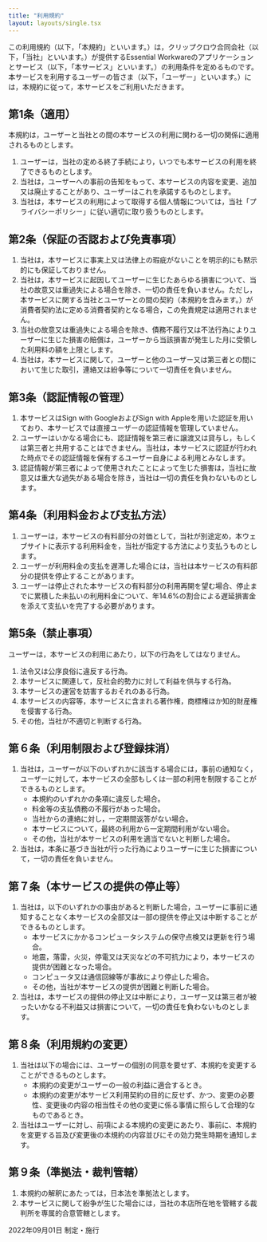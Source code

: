 ```yaml
---
title: "利用規約"
layout: layouts/single.tsx
---
```


この利用規約（以下，「本規約」といいます。）は，クリップクロウ合同会社（以下，「当社」といいます。）が提供するEssential
Workwareのアプリケーションとサービス（以下，「本サービス」といいます。）の利用条件を定めるものです。本サービスを利用するユーザーの皆さま（以下，「ユーザー」といいます。）には，本規約に従って，本サービスをご利用いただきます。

## 第1条（適用）

本規約は，ユーザーと当社との間の本サービスの利用に関わる一切の関係に適用されるものとします。

1. ユーザーは，当社の定める終了手続により，いつでも本サービスの利用を終了できるものとします。
2. 当社は，ユーザーへの事前の告知をもって、本サービスの内容を変更、追加又は廃止することがあり、ユーザーはこれを承諾するものとします。
3. 当社は，本サービスの利用によって取得する個人情報については，当社「プライバシーポリシー」に従い適切に取り扱うものとします。

## 第2条（保証の否認および免責事項）

1. 当社は，本サービスに事実上又は法律上の瑕疵がないことを明示的にも黙示的にも保証しておりません。
2. 当社は，本サービスに起因してユーザーに生じたあらゆる損害について、当社の故意又は重過失による場合を除き、一切の責任を負いません。ただし，本サービスに関する当社とユーザーとの間の契約（本規約を含みます。）が消費者契約法に定める消費者契約となる場合，この免責規定は適用されません。
3. 当社の故意又は重過失による場合を除き、債務不履行又は不法行為によりユーザーに生じた損害の賠償は，ユーザーから当該損害が発生した月に受領した利用料の額を上限とします。
4. 当社は，本サービスに関して，ユーザーと他のユーザー又は第三者との間において生じた取引，連絡又は紛争等について一切責任を負いません。

## 第3条（認証情報の管理）

1. 本サービスはSign with GoogleおよびSign with
   Appleを用いた認証を用いており、本サービスでは直接ユーザーの認証情報を管理していません。
2. ユーザーはいかなる場合にも、認証情報を第三者に譲渡又は貸与し，もしくは第三者と共用することはできません。当社は，本サービスに認証が行われた時点でその認証情報を保有するユーザー自身による利用とみなします。
3. 認証情報が第三者によって使用されたことによって生じた損害は，当社に故意又は重大な過失がある場合を除き，当社は一切の責任を負わないものとします。

## 第4条（利用料金および支払方法）

1. ユーザーは，本サービスの有料部分の対価として，当社が別途定め，本ウェブサイトに表示する利用料金を，当社が指定する方法により支払うものとします。
2. ユーザーが利用料金の支払を遅滞した場合には，当社は本サービスの有料部分の提供を停止することがあります。
3. ユーザーは停止された本サービスの有料部分の利用再開を望む場合、停止までに累積した未払いの利用料金について、年14.6%の割合による遅延損害金を添えて支払いを完了する必要があります。

## 第5条（禁止事項）

ユーザーは，本サービスの利用にあたり，以下の行為をしてはなりません。

1. 法令又は公序良俗に違反する行為。
2. 本サービスに関連して，反社会的勢力に対して利益を供与する行為。
3. 本サービスの運営を妨害するおそれのある行為。
4. 本サービスの内容等，本サービスに含まれる著作権，商標権ほか知的財産権を侵害する行為。
5. その他，当社が不適切と判断する行為。

## 第６条（利用制限および登録抹消）

1. 当社は，ユーザーが以下のいずれかに該当する場合には，事前の通知なく，ユーザーに対して，本サービスの全部もしくは一部の利用を制限することができるものとします。
   - 本規約のいずれかの条項に違反した場合。
   - 料金等の支払債務の不履行があった場合。
   - 当社からの連絡に対し，一定期間返答がない場合。
   - 本サービスについて，最終の利用から一定期間利用がない場合。
   - その他，当社が本サービスの利用を適当でないと判断した場合。
2. 当社は，本条に基づき当社が行った行為によりユーザーに生じた損害について，一切の責任を負いません。

## 第７条（本サービスの提供の停止等）

1. 当社は，以下のいずれかの事由があると判断した場合，ユーザーに事前に通知することなく本サービスの全部又は一部の提供を停止又は中断することができるものとします。
   - 本サービスにかかるコンピュータシステムの保守点検又は更新を行う場合。
   - 地震，落雷，火災，停電又は天災などの不可抗力により，本サービスの提供が困難となった場合。
   - コンピュータ又は通信回線等が事故により停止した場合。
   - その他，当社が本サービスの提供が困難と判断した場合。
2. 当社は，本サービスの提供の停止又は中断により，ユーザー又は第三者が被ったいかなる不利益又は損害について，一切の責任を負わないものとします。

## 第８条（利用規約の変更）

1. 当社は以下の場合には、ユーザーの個別の同意を要せず、本規約を変更することができるものとします。
   - 本規約の変更がユーザーの一般の利益に適合するとき。
   - 本規約の変更が本サービス利用契約の目的に反せず、かつ、変更の必要性、変更後の内容の相当性その他の変更に係る事情に照らして合理的なものであるとき。
2. 当社はユーザーに対し、前項による本規約の変更にあたり、事前に、本規約を変更する旨及び変更後の本規約の内容並びにその効力発生時期を通知します。

## 第９条（準拠法・裁判管轄）

1. 本規約の解釈にあたっては，日本法を準拠法とします。
2. 本サービスに関して紛争が生じた場合には，当社の本店所在地を管轄する裁判所を専属的合意管轄とします。

2022年09月01日 制定・施行
